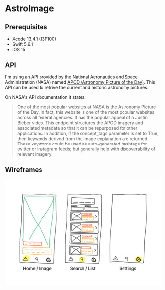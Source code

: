 #  AstroImage

## Prerequisites

* Xcode 13.4.1 (13F100)
* Swift 5.6.1 
* iOS 15

## API

I'm using an API provided by the National Aeronautics and Space Administration (NASA) named [APOD (Astronomy Picture of the Day)](https://api.nasa.gov/). This API can be used to retrive the current and historic astronomy pictures. 

On NASA's API documentation it states:

> One of the most popular websites at NASA is the Astronomy Picture of the Day. In fact, this website is one of the most popular websites across all federal agencies. It has the popular appeal of a Justin Bieber video. This endpoint structures the APOD imagery and associated metadata so that it can be repurposed for other applications. In addition, if the concept_tags parameter is set to True, then keywords derived from the image explanation are returned. These keywords could be used as auto-generated hashtags for twitter or instagram feeds; but generally help with discoverability of relevant imagery.

## Wireframes

![wireframes](https://raw.githubusercontent.com/romanzuch/AstroImage/main/220913_Basic_Wireframes.png)


